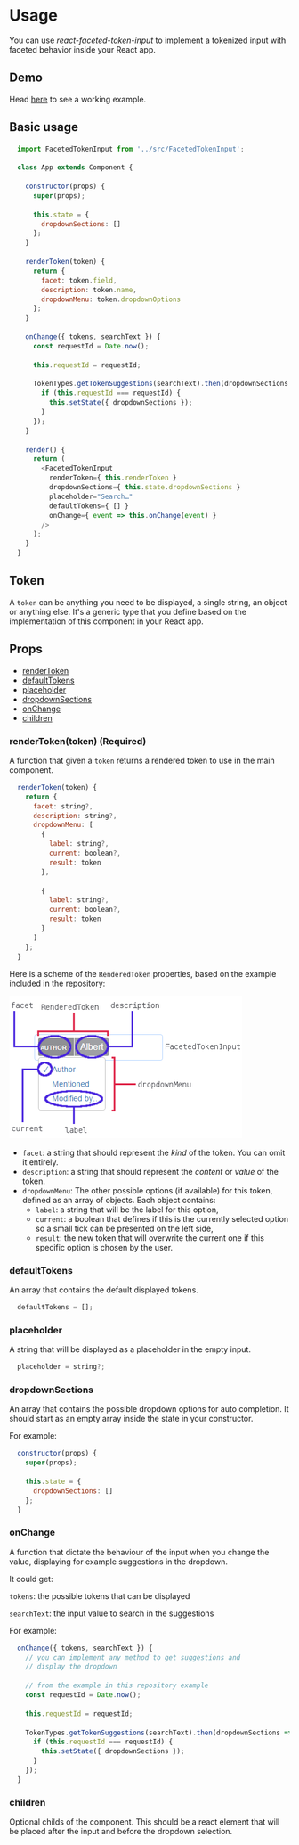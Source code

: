 # Usage

You can use *react-faceted-token-input* to implement a tokenized input with
faceted behavior inside your React app.

## Demo

Head [here](example) to see a working example.

## Basic usage

```javascript
  import FacetedTokenInput from '../src/FacetedTokenInput';

  class App extends Component {

    constructor(props) {
      super(props);

      this.state = {
        dropdownSections: []
      };
    }

    renderToken(token) {
      return {
        facet: token.field,
        description: token.name,
        dropdownMenu: token.dropdownOptions
      };
    }

    onChange({ tokens, searchText }) {
      const requestId = Date.now();

      this.requestId = requestId;

      TokenTypes.getTokenSuggestions(searchText).then(dropdownSections => {
        if (this.requestId === requestId) {
          this.setState({ dropdownSections });
        }
      });
    }

    render() {
      return (
        <FacetedTokenInput
          renderToken={ this.renderToken }
          dropdownSections={ this.state.dropdownSections }
          placeholder="Search…"
          defaultTokens={ [] }
          onChange={ event => this.onChange(event) }
        />
      );
    }
  }
```

## Token

A `token` can be anything you need to be displayed, a single string, an object
or anything else.
It's a generic type that you define based on the implementation
of this component in your React app.

## Props

* [renderToken](#renderToken)
* [defaultTokens](#defaultToken)
* [placeholder](#placeholder)
* [dropdownSections](#dropdownSections)
* [onChange](#onChange)
* [children](#children)

<a name="renderToken"></a>
### renderToken(token) (Required)

A function that given a `token` returns a rendered token to use in the main
component.

```javascript
  renderToken(token) {
    return {
      facet: string?,
      description: string?,
      dropdownMenu: [
        {
          label: string?,
          current: boolean?,
          result: token
        },

        {
          label: string?,
          current: boolean?,
          result: token
        }
      ]
    };
  }
```

Here is a scheme of the `RenderedToken` properties, based on the example
included in the repository:

![Token elements scheme](./images/rendered-token-scheme.png)

* `facet`: a string that should represent the *kind* of the token. You can omit
  it entirely.
* `description`: a string that should represent the *content* or *value* of the
  token.
* `dropdownMenu`: The other possible options (if available) for this token,
  defined as an array of objects. Each object contains:
  * `label`: a string that will be the label for this option,
  * `current`: a boolean that defines if this is the currently selected option
    so a small tick can be presented on the left side,
  * `result`: the new token that will overwrite the current one if this specific
    option is chosen by the user.

<a name="defaultToken"></a>
### defaultTokens

An array that contains the default displayed tokens.

```javascript
  defaultTokens = [];
```

<a name="placeholder"></a>
### placeholder

A string that will be displayed as a placeholder in the empty input.

```javascript
  placeholder = string?;
```

<a name="dropdownSections"></a>
### dropdownSections

An array that contains the possible dropdown options for auto completion.
It should start as an empty array inside the state in your constructor.

For example:

```javascript
  constructor(props) {
    super(props);

    this.state = {
      dropdownSections: []
    };
  }
```

<a name="onChange"></a>
### onChange

A function that dictate the behaviour of the input when you change the value,
displaying for example suggestions in the dropdown.

It could get:

`tokens`: the possible tokens that can be displayed

`searchText`: the input value to search in the suggestions

For example:

```javascript
  onChange({ tokens, searchText }) {
    // you can implement any method to get suggestions and
    // display the dropdown

    // from the example in this repository example
    const requestId = Date.now();

    this.requestId = requestId;

    TokenTypes.getTokenSuggestions(searchText).then(dropdownSections => {
      if (this.requestId === requestId) {
        this.setState({ dropdownSections });
      }
    });
  }
```

<a name="onChange"></a>
### children

Optional childs of the component. This should be a react element that will be
placed after the input and before the dropdown selection.
